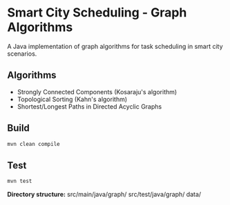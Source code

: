 # Smart City Scheduling - Graph Algorithms

A Java implementation of graph algorithms for task scheduling in smart city scenarios.

## Algorithms
- Strongly Connected Components (Kosaraju's algorithm)
- Topological Sorting (Kahn's algorithm)
- Shortest/Longest Paths in Directed Acyclic Graphs

## Build
```bash
mvn clean compile
```

## Test
```bash
mvn test
```


**Directory structure:**
src/main/java/graph/
src/test/java/graph/
data/